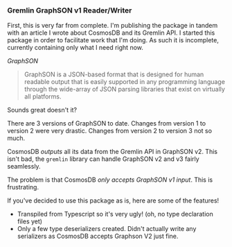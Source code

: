 ### Gremlin GraphSON v1 Reader/Writer

First, this is very far from complete. I'm publishing the package in tandem with an article I wrote about CosmosDB and its Gremlin API. I started this package in order to facilitate work that I'm doing. As such it is incomplete, currently containing only what I need right now.

_GraphSON_

> GraphSON is a JSON-based format that is designed for human readable output that is easily supported in any programming language through the wide-array of JSON parsing libraries that exist on virtually all platforms.

Sounds great doesn't it?

There are 3 versions of GraphSON to date. Changes from version 1 to version 2 were very drastic. Changes from version 2 to version 3 not so much.

CosmosDB _outputs_ all its data from the Gremlin API in GraphSON v2. This isn't bad, the `gremlin` library can handle GraphSON v2 and v3 fairly seamlessly.

The problem is that CosmosDB _*only accepts GraphSON v1 input*_. This is frustrating.

If you've decided to use this package as is, here are some of the features!

- Transpiled from Typescript so it's very ugly! (oh, no type declaration files yet)
- Only a few type deserializers created. Didn't actually write any serializers as CosmosDB accepts Graphson V2 just fine.
